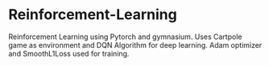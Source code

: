 # Reinforcement-Learning

Reinforcement Learning using Pytorch and gymnasium. Uses Cartpole game as environment and DQN Algorithm for deep learning. Adam optimizer and SmoothL1Loss used for training.

